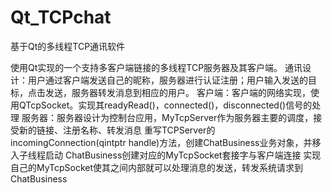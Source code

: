 # Qt_TCPchat

基于Qt的多线程TCP通讯软件

使用Qt实现的一个支持多客户端链接的多线程TCP服务器及其客户端。
通讯设计：用户通过客户端发送自己的昵称，服务器进行认证注册；用户输入发送的目标，点击发送，服务器转发消息到相应的用户。
客户端：客户端的网络实现，使用QTcpSocket。实现其readyRead()，connected()，disconnected()信号的处理
服务器：服务器设计为控制台应用，MyTcpServer作为服务器主要的调度，接受新的链接、注册名称、转发消息
        重写TCPServer的incomingConnection(qintptr handle)方法，创建ChatBusiness业务对象，并移入子线程启动
        ChatBusiness创建对应的MyTcpSocket套接字与客户端连接
        实现自己的MyTcpSocket使其之间内部就可以处理消息的发送，转发系统请求到ChatBusiness

